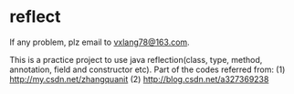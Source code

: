 # reflect

If any problem, plz email to vxlang78@163.com.

This is a practice project to use java reflection(class, type, method, annotation, field and constructor etc). Part of the codes referred from: (1) http://my.csdn.net/zhangquanit
(2) http://blog.csdn.net/a327369238
